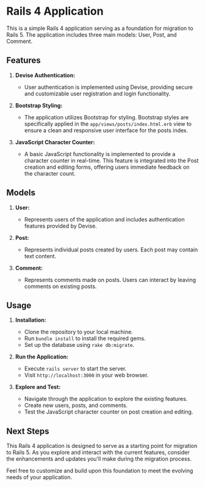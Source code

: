 # Rails 4 Application

This is a simple Rails 4 application serving as a foundation for migration to Rails 5. The application includes three main models: User, Post, and Comment.

## Features

1. **Devise Authentication:**
   - User authentication is implemented using Devise, providing secure and customizable user registration and login functionality.

2. **Bootstrap Styling:**
   - The application utilizes Bootstrap for styling. Bootstrap styles are specifically applied in the `app/views/posts/index.html.erb` view to ensure a clean and responsive user interface for the posts index.

3. **JavaScript Character Counter:**
   - A basic JavaScript functionality is implemented to provide a character counter in real-time. This feature is integrated into the Post creation and editing forms, offering users immediate feedback on the character count.

## Models

1. **User:**
   - Represents users of the application and includes authentication features provided by Devise.

2. **Post:**
   - Represents individual posts created by users. Each post may contain text content.

3. **Comment:**
   - Represents comments made on posts. Users can interact by leaving comments on existing posts.

## Usage

1. **Installation:**
   - Clone the repository to your local machine.
   - Run `bundle install` to install the required gems.
   - Set up the database using `rake db:migrate`.

2. **Run the Application:**
   - Execute `rails server` to start the server.
   - Visit `http://localhost:3000` in your web browser.

3. **Explore and Test:**
   - Navigate through the application to explore the existing features.
   - Create new users, posts, and comments.
   - Test the JavaScript character counter on post creation and editing.

## Next Steps

This Rails 4 application is designed to serve as a starting point for migration to Rails 5. As you explore and interact with the current features, consider the enhancements and updates you'll make during the migration process.

Feel free to customize and build upon this foundation to meet the evolving needs of your application.
